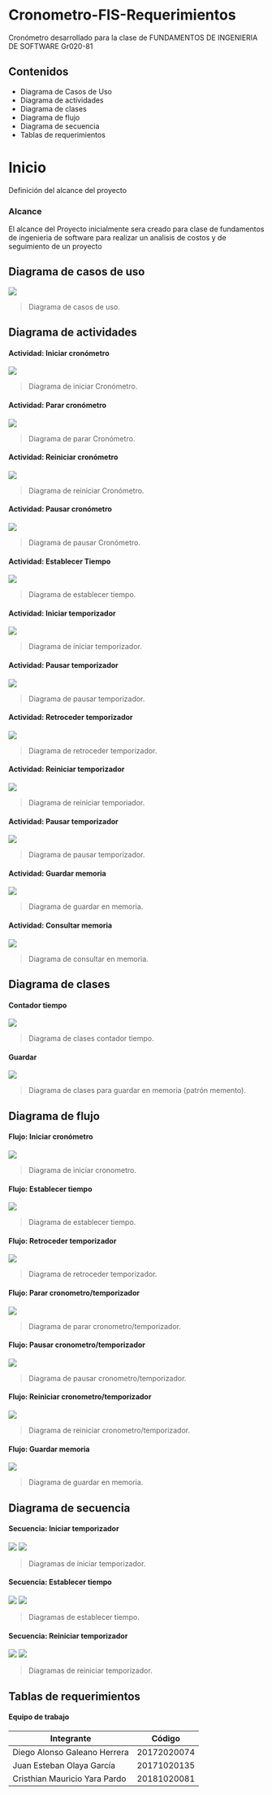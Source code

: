 # Cronometro-FIS-Requerimientos
Cronómetro desarrollado para la clase de FUNDAMENTOS DE INGENIERIA DE SOFTWARE Gr020-81

## Contenidos

+ Diagrama de Casos de Uso
+ Diagrama de actividades
+ Diagrama de clases
+ Diagrama de flujo
+ Diagrama de secuencia
+ Tablas de requerimientos

# Inicio

Definición del alcance del proyecto

### Alcance

 El alcance del Proyecto inicialmente sera creado  para clase de fundamentos de ingenieria de software para realizar un analisis de costos y de seguimiento de un proyecto

## Diagrama de casos de uso
![](https://github.com/YarlinWare/Cronometro-FIS-Requerimientos/blob/main/IMG/caso%20de%20uso%20.jpg)
> Diagrama de casos de uso.


## Diagrama de actividades

#### Actividad: Iniciar cronómetro
![](https://github.com/YarlinWare/Cronometro-FIS-Requerimientos/blob/main/IMG/actividades/iniciar%20cronometro.jpg)
> Diagrama de iniciar Cronómetro.

#### Actividad: Parar cronómetro
![](https://github.com/YarlinWare/Cronometro-FIS-Requerimientos/blob/main/IMG/actividades/Actividad%20parar%20cronometro!temporizador.jpg)
> Diagrama de parar Cronómetro.

#### Actividad: Reiniciar cronómetro
![](https://github.com/YarlinWare/Cronometro-FIS-Requerimientos/blob/main/IMG/actividades/Actividad%20Reiniciar%20cronometro.jpg)
> Diagrama de reiniciar Cronómetro.

#### Actividad: Pausar cronómetro
![](https://github.com/YarlinWare/Cronometro-FIS-Requerimientos/blob/main/IMG/actividades/actividad%20Pausar%20cronometro!temporizador.jpg)
> Diagrama de pausar Cronómetro.

#### Actividad: Establecer Tiempo
![](https://github.com/YarlinWare/Cronometro-FIS-Requerimientos/blob/main/IMG/actividades/Actividades%20establecer%20tiempo.jpg)
> Diagrama de establecer tiempo.

#### Actividad: Iniciar temporizador
![](https://github.com/YarlinWare/Cronometro-FIS-Requerimientos/blob/main/IMG/actividades/iniciar%20cronometro.jpg)
> Diagrama de iniciar temporizador.

#### Actividad: Pausar temporizador
![](https://github.com/YarlinWare/Cronometro-FIS-Requerimientos/blob/main/IMG/actividades/actividad%20Pausar%20cronometro!temporizador.jpg)
> Diagrama de pausar temporizador.

#### Actividad: Retroceder temporizador
![](https://github.com/YarlinWare/Cronometro-FIS-Requerimientos/blob/main/IMG/actividades/Actividades%20retroceder%20temporizador.jpg)
> Diagrama de retroceder temporizador.

#### Actividad: Reiniciar temporizador
![](https://github.com/YarlinWare/Cronometro-FIS-Requerimientos/blob/main/IMG/actividades/Actividades%20reiniciar%20temporizador.jpg)
> Diagrama de reiniciar temporiador.

#### Actividad: Pausar temporizador
![](https://github.com/YarlinWare/Cronometro-FIS-Requerimientos/blob/main/IMG/actividades/actividad%20Pausar%20cronometro!temporizador.jpg)
> Diagrama de pausar temporizador.

#### Actividad: Guardar memoria
![](https://github.com/YarlinWare/Cronometro-FIS-Requerimientos/blob/main/IMG/actividades/Actividad%20-%20Guardar%20memoria.jpg)
> Diagrama de guardar en memoria.

#### Actividad: Consultar memoria
![](https://github.com/YarlinWare/Cronometro-FIS-Requerimientos/blob/main/IMG/actividades/Actividad%20-%20Consultar%20memoria.jpg)
> Diagrama de consultar en memoria.



## Diagrama de clases

#### Contador tiempo
![](https://github.com/YarlinWare/Cronometro-FIS-Requerimientos/blob/main/IMG/Diagrama%20de%20clases.jpg)
> Diagrama de clases contador tiempo.

#### Guardar
![](https://github.com/YarlinWare/Cronometro-FIS-Requerimientos/blob/main/IMG/Diagrama%20de%20Clases%20-%20Guardar%20y%20consultar%20memoria.jpg)
> Diagrama de clases para guardar en memoria (patrón memento).


## Diagrama de flujo

#### Flujo: Iniciar cronómetro
![](https://github.com/YarlinWare/Cronometro-FIS-Requerimientos/blob/main/IMG/flujo/DFDIniciar%20Cronometro.jpg)
> Diagrama de iniciar cronometro.

#### Flujo: Establecer tiempo
![](https://github.com/YarlinWare/Cronometro-FIS-Requerimientos/blob/main/IMG/flujo/DFD%20Establecer%20tiempo.jpg)
> Diagrama de establecer tiempo.

#### Flujo: Retroceder temporizador
![](https://github.com/YarlinWare/Cronometro-FIS-Requerimientos/blob/main/IMG/flujo/DFD%20Retroceder%20temporizador.jpg)
> Diagrama de retroceder temporizador.

#### Flujo: Parar cronometro/temporizador
![](https://github.com/YarlinWare/Cronometro-FIS-Requerimientos/blob/main/IMG/flujo/DFDParar%20Cronometro_Temporizador.jpg)
> Diagrama de parar cronometro/temporizador.

#### Flujo: Pausar cronometro/temporizador
![](https://github.com/YarlinWare/Cronometro-FIS-Requerimientos/blob/main/IMG/flujo/DFDPausar%20Cronometro_Temporizador.jpg)
> Diagrama de pausar cronometro/temporizador.

#### Flujo: Reiniciar cronometro/temporizador
![](https://github.com/YarlinWare/Cronometro-FIS-Requerimientos/blob/main/IMG/flujo/DFD%20Reiniciar%20cronometro_temporizador.jpg)
> Diagrama de reiniciar cronometro/temporizador.

#### Flujo: Guardar memoria
![](https://github.com/YarlinWare/Cronometro-FIS-Requerimientos/blob/main/IMG/flujo/DFDGuardar%20y%20consultar.jpg)
> Diagrama de guardar en memoria.


## Diagrama de secuencia

#### Secuencia: Iniciar temporizador
![](https://github.com/YarlinWare/Cronometro-FIS-Requerimientos/blob/main/IMG/secuencias/SequenceDiagram%20RetrocederTemporizador1.jpg)
![](https://github.com/YarlinWare/Cronometro-FIS-Requerimientos/blob/main/IMG/secuencias/SequenceDiagram%20RetrocederTemporizador2.jpg)
> Diagramas de iniciar temporizador.

#### Secuencia: Establecer tiempo
![](https://github.com/YarlinWare/Cronometro-FIS-Requerimientos/blob/main/IMG/secuencias/SequenceDiagram%20EstablecerTiempo1.jpg)
![](https://github.com/YarlinWare/Cronometro-FIS-Requerimientos/blob/main/IMG/secuencias/SequenceDiagram%20EstablecerTiempo2.jpg)
> Diagramas de establecer tiempo.

#### Secuencia: Reiniciar temporizador
![](https://github.com/YarlinWare/Cronometro-FIS-Requerimientos/blob/main/IMG/secuencias/SequenceDiagram%20Reiniciar%20Temporizador1.jpg)
![](https://github.com/YarlinWare/Cronometro-FIS-Requerimientos/blob/main/IMG/secuencias/SequenceDiagram%20ReiniciarTemporizador2.jpg)
> Diagramas de reiniciar temporizador.


## Tablas de requerimientos



#### Equipo de trabajo

Integrante  | Código
------------- | -------------
Diego Alonso Galeano Herrera | 20172020074
Juan Esteban Olaya García | 20171020135
Cristhian Mauricio Yara Pardo | 20181020081